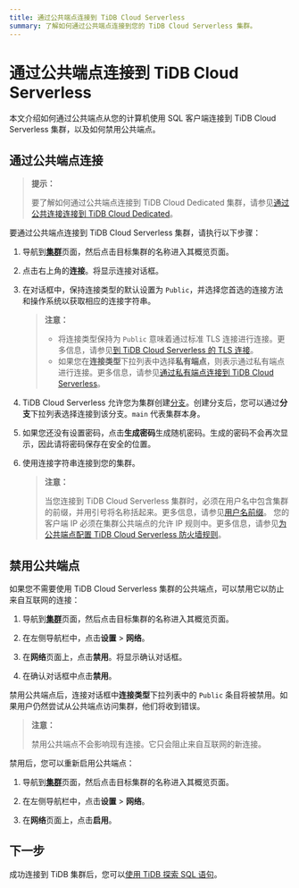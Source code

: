 ```yaml
---
title: 通过公共端点连接到 TiDB Cloud Serverless
summary: 了解如何通过公共端点连接到您的 TiDB Cloud Serverless 集群。
---
```


# 通过公共端点连接到 TiDB Cloud Serverless

本文介绍如何通过公共端点从您的计算机使用 SQL 客户端连接到 TiDB Cloud Serverless 集群，以及如何禁用公共端点。

## 通过公共端点连接

> **提示：**
>
> 要了解如何通过公共端点连接到 TiDB Cloud Dedicated 集群，请参见[通过公共连接连接到 TiDB Cloud Dedicated](/tidb-cloud/connect-via-standard-connection.md)。

要通过公共端点连接到 TiDB Cloud Serverless 集群，请执行以下步骤：

1. 导航到[**集群**](https://tidbcloud.com/project/clusters)页面，然后点击目标集群的名称进入其概览页面。

2. 点击右上角的**连接**。将显示连接对话框。

3. 在对话框中，保持连接类型的默认设置为 `Public`，并选择您首选的连接方法和操作系统以获取相应的连接字符串。

    > **注意：**
    >
    > - 将连接类型保持为 `Public` 意味着通过标准 TLS 连接进行连接。更多信息，请参见[到 TiDB Cloud Serverless 的 TLS 连接](/tidb-cloud/secure-connections-to-serverless-clusters.md)。
    > - 如果您在**连接类型**下拉列表中选择**私有端点**，则表示通过私有端点进行连接。更多信息，请参见[通过私有端点连接到 TiDB Cloud Serverless](/tidb-cloud/set-up-private-endpoint-connections-serverless.md)。

4. TiDB Cloud Serverless 允许您为集群创建[分支](/tidb-cloud/branch-overview.md)。创建分支后，您可以通过**分支**下拉列表选择连接到该分支。`main` 代表集群本身。

5. 如果您还没有设置密码，点击**生成密码**生成随机密码。生成的密码不会再次显示，因此请将密码保存在安全的位置。

6. 使用连接字符串连接到您的集群。

    > **注意：**
    >
    > 当您连接到 TiDB Cloud Serverless 集群时，必须在用户名中包含集群的前缀，并用引号将名称括起来。更多信息，请参见[用户名前缀](/tidb-cloud/select-cluster-tier.md#用户名前缀)。
    > 您的客户端 IP 必须在集群公共端点的允许 IP 规则中。更多信息，请参见[为公共端点配置 TiDB Cloud Serverless 防火墙规则](/tidb-cloud/configure-serverless-firewall-rules-for-public-endpoints.md)。

## 禁用公共端点

如果您不需要使用 TiDB Cloud Serverless 集群的公共端点，可以禁用它以防止来自互联网的连接：

1. 导航到[**集群**](https://tidbcloud.com/project/clusters)页面，然后点击目标集群的名称进入其概览页面。

2. 在左侧导航栏中，点击**设置** > **网络**。

3. 在**网络**页面上，点击**禁用**。将显示确认对话框。

4. 在确认对话框中点击**禁用**。

禁用公共端点后，连接对话框中**连接类型**下拉列表中的 `Public` 条目将被禁用。如果用户仍然尝试从公共端点访问集群，他们将收到错误。

> **注意：**
>
> 禁用公共端点不会影响现有连接。它只会阻止来自互联网的新连接。

禁用后，您可以重新启用公共端点：

1. 导航到[**集群**](https://tidbcloud.com/project/clusters)页面，然后点击目标集群的名称进入其概览页面。

2. 在左侧导航栏中，点击**设置** > **网络**。

3. 在**网络**页面上，点击**启用**。

## 下一步

成功连接到 TiDB 集群后，您可以[使用 TiDB 探索 SQL 语句](/basic-sql-operations.md)。
